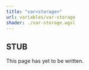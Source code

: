 ```yaml
---
title: "var<storage>"
url: variables/var-storage
shader: ./var-storage.wgsl
---
```


## STUB
This page has yet to be written.

